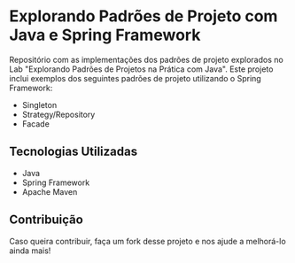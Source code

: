 # Explorando Padrões de Projeto com Java e Spring Framework

Repositório com as implementações dos padrões de projeto explorados no Lab "Explorando Padrões de Projetos na Prática com Java". Este projeto inclui exemplos dos seguintes padrões de projeto utilizando o Spring Framework:

- Singleton
- Strategy/Repository
- Facade

## Tecnologias Utilizadas
- Java
- Spring Framework
- Apache Maven

## Contribuição
Caso queira contribuir, faça um fork desse projeto e nos ajude a melhorá-lo ainda mais!
